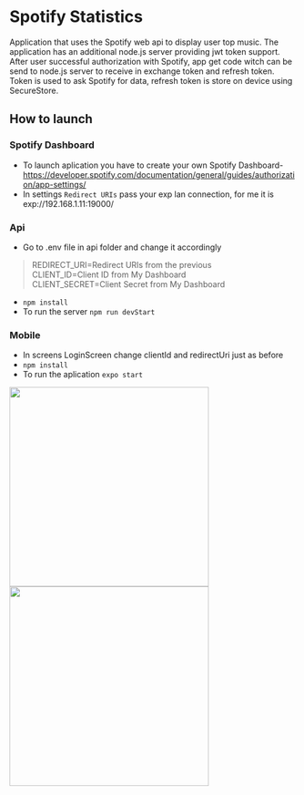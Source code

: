 # Spotify Statistics
Application that uses the Spotify web api to display user top music. The application has an additional node.js server providing jwt token support. After user successful authorization with Spotify, app get code witch can be send to node.js server to receive in exchange token and refresh token. Token is used to ask Spotify for data, refresh token is store on device using SecureStore.

## How to launch
### Spotify Dashboard
* To launch aplication you have to create your own Spotify Dashboard-https://developer.spotify.com/documentation/general/guides/authorization/app-settings/
* In settings `Redirect URIs` pass your exp lan connection, for me it is exp://192.168.1.11:19000/

### Api 
* Go to .env file in api folder and change it accordingly
>REDIRECT_URI=Redirect URIs from the previous  
>CLIENT_ID=Client ID from My Dashboard  
>CLIENT_SECRET=Client Secret from My Dashboard  
* `npm install`
* To run the server `npm run devStart`

### Mobile
* In screens LoginScreen change clientId and redirectUri just as before
* `npm install`
* To run the aplication `expo start`

<img src="https://user-images.githubusercontent.com/75206563/161387659-1d0a679d-f675-4dc8-9c02-be45afdcd647.png" width="350"> <img src="https://user-images.githubusercontent.com/75206563/161387854-25c67b9c-1b98-46d9-867d-ae0dfe239bb0.jpg" width="350">

